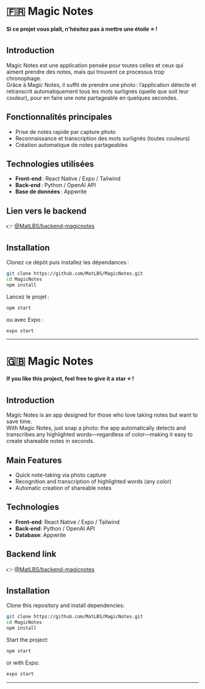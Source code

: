 # 🇫🇷 Magic Notes

**Si ce projet vous plaît, n'hésitez pas à mettre une étoile ⭐️ !**

## Introduction

Magic Notes est une application pensée pour toutes celles et ceux qui aiment prendre des notes, mais qui trouvent ce processus trop chronophage.  
Grâce à Magic Notes, il suffit de prendre une photo : l’application détecte et retranscrit automatiquement tous les mots surlignés (quelle que soit leur couleur), pour en faire une note partageable en quelques secondes.

## Fonctionnalités principales

- Prise de notes rapide par capture photo
- Reconnaissance et transcription des mots surlignés (toutes couleurs)
- Création automatique de notes partageables

## Technologies utilisées

- **Front-end** : React Native / Expo / Tailwind
- **Back-end** : Python / OpenAI API
- **Base de données** : Appwrite

## Lien vers le backend

👉 [@MatLBS/backend-magicnotes](https://github.com/MatLBS/backend-magicnotes)

## Installation

Clonez ce dépôt puis installez les dépendances :

```bash
git clone https://github.com/MatLBS/MagicNotes.git
cd MagicNotes
npm install
```

Lancez le projet :

```bash
npm start
```
ou avec Expo :
```bash
expo start
```

---

# 🇬🇧 Magic Notes

**If you like this project, feel free to give it a star ⭐️ !**

## Introduction

Magic Notes is an app designed for those who love taking notes but want to save time.  
With Magic Notes, just snap a photo: the app automatically detects and transcribes any highlighted words—regardless of color—making it easy to create shareable notes in seconds.

## Main Features

- Quick note-taking via photo capture
- Recognition and transcription of highlighted words (any color)
- Automatic creation of shareable notes

## Technologies

- **Front-end**: React Native / Expo / Tailwind
- **Back-end**: Python / OpenAI API
- **Database**: Appwrite

## Backend link

👉 [@MatLBS/backend-magicnotes](https://github.com/MatLBS/backend-magicnotes)

## Installation

Clone this repository and install dependencies:

```bash
git clone https://github.com/MatLBS/MagicNotes.git
cd MagicNotes
npm install
```

Start the project:

```bash
npm start
```
or with Expo:
```bash
expo start
```

---
